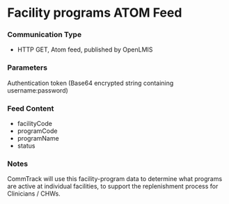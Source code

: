 # Facility programs ATOM Feed

### Communication Type

- HTTP GET, Atom feed, published by OpenLMIS

### Parameters

Authentication token (Base64 encrypted string containing username:password)

### Feed Content

- facilityCode
- programCode
- programName
- status

### Notes

CommTrack will use this facility-program data to determine what programs are active at individual facilities, to support the replenishment process for  Clinicians / CHWs. 
